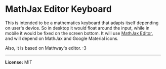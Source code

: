# MathJax Editor Keyboard

This is intended to be a mathematics keyboard that adapts itself depending on user's device. So in desktop it would float around the input, while in mobile it would be fixed on the screen bottom. It will use [MathJax Editor](http://github.com/ianlucas/mathjax-editor), and will depend on MathJax and Google Material icons.

Also, it is based on Mathway's editor. :3

---

**License:** MIT